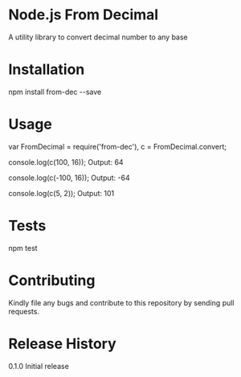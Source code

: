 Node.js From Decimal
==========================
A utility library to convert decimal number to any base

Installation
============
npm install from-dec --save

Usage
=====
var FromDecimal = require('from-dec'), 
    c = FromDecimal.convert;

console.log(c(100, 16));
  Output: 64

console.log(c(-100, 16));
  Output: -64

console.log(c(5, 2));
  Output: 101

Tests
=====
npm test

Contributing
============
Kindly file any bugs and contribute to this repository by sending pull requests.

Release History
===============
0.1.0 Initial release
